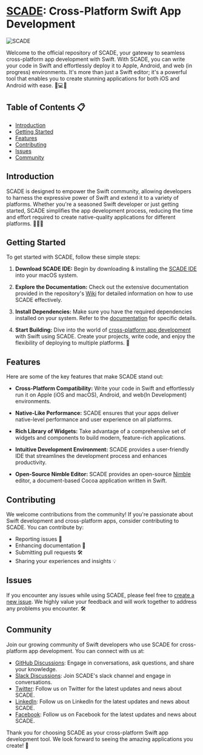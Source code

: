 
# [SCADE](https://scade.io): Cross-Platform Swift App Development 
![SCADE](https://www.scade.io/wp-content/uploads/2021/08/SCD_Auora1-1-1.png)

Welcome to the official repository of SCADE, your gateway to seamless cross-platform app development with Swift. With SCADE, you can write your code in Swift and effortlessly deploy it to Apple, Android, and web (in progress) environments. It's more than just a Swift editor; it's a powerful tool that enables you to create stunning applications for both iOS and Android with ease. 📱💻🌐

## Table of Contents 📋
- [Introduction](#introduction)
- [Getting Started](#getting-started)
- [Features](#features)
- [Contributing](#contributing)
- [Issues](#issues)
- [Community](#community)

## Introduction

SCADE is designed to empower the Swift community, allowing developers to harness the expressive power of Swift and extend it to a variety of platforms. Whether you're a seasoned Swift developer or just getting started, SCADE simplifies the app development process, reducing the time and effort required to create native-quality applications for different platforms. 🧑‍💻🚀

## Getting Started

To get started with SCADE, follow these simple steps:

1. **Download SCADE IDE:** Begin by downloading & installing the [SCADE IDE](https://www.scade.io/download/) into your macOS system.

2. **Explore the Documentation:** Check out the extensive documentation provided in the repository's [Wiki](https://github.com/your-username/SCADE/wiki) for detailed information on how to use SCADE effectively.

3. **Install Dependencies:** Make sure you have the required dependencies installed on your system. Refer to the [documentation](https://docs.scade.io/) for specific details.

4. **Start Building:** Dive into the world of [cross-platform app development](https://github.com/scadedoc/UgExamples) with Swift using SCADE. Create your projects, write code, and enjoy the flexibility of deploying to multiple platforms. 🚀

## Features

Here are some of the key features that make SCADE stand out:

- **Cross-Platform Compatibility:** Write your code in Swift and effortlessly run it on Apple (iOS and macOS), Android, and web(In Development) environments.
  
- **Native-Like Performance:** SCADE ensures that your apps deliver native-level performance and user experience on all platforms.

- **Rich Library of Widgets:** Take advantage of a comprehensive set of widgets and components to build modern, feature-rich applications.

- **Intuitive Development Environment:** SCADE provides a user-friendly IDE that streamlines the development process and enhances productivity.
- **Open-Source Nimble Editor:** SCADE provides an open-source [Nimble](https://github.com/scade-platform/Nimble) editor, a document-based Cocoa application written in Swift. 

## Contributing

We welcome contributions from the community! If you're passionate about Swift development and cross-platform apps, consider contributing to SCADE. You can contribute by:

- Reporting issues 🐛
- Enhancing documentation 📖
- Submitting pull requests 🛠️
- Sharing your experiences and insights 💡

## Issues

If you encounter any issues while using SCADE, please feel free to [create a new issue](https://github.com/scade-platform/SCADE/issues). We highly value your feedback and will work together to address any problems you encounter. 🛠️

## Community

Join our growing community of Swift developers who use SCADE for cross-platform app development. You can connect with us at:

- [GitHub Discussions](https://github.com/scade-platform/scade/discussions): Engage in conversations, ask questions, and share your knowledge.
- [Slack Discussions](https://github.com/scade-platform/scade/discussions): Join SCADE's slack channel and engage in conversations.
- [Twitter](https://twitter.com/scade_platform): Follow us on Twitter for the latest updates and news about SCADE.
- [LinkedIn](https://www.linkedin.com/company/89203992/admin/feed/posts/): Follow us on LinkedIn for the latest updates and news about SCADE.
- [Facebook](https://www.facebook.com/SwiftForAndroidAndiOS): Follow us on Facebook for the latest updates and news about SCADE.

Thank you for choosing SCADE as your cross-platform Swift app development tool. We look forward to seeing the amazing applications you create! 🙌

